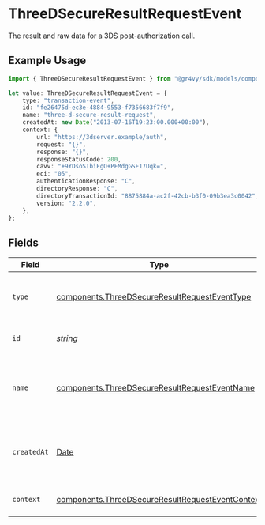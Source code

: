 # ThreeDSecureResultRequestEvent

The result and raw data for a 3DS post-authorization call.

## Example Usage

```typescript
import { ThreeDSecureResultRequestEvent } from "@gr4vy/sdk/models/components";

let value: ThreeDSecureResultRequestEvent = {
    type: "transaction-event",
    id: "fe26475d-ec3e-4884-9553-f7356683f7f9",
    name: "three-d-secure-result-request",
    createdAt: new Date("2013-07-16T19:23:00.000+00:00"),
    context: {
        url: "https://3dserver.example/auth",
        request: "{}",
        response: "{}",
        responseStatusCode: 200,
        cavv: "+9YDsoSIbiEgO+PFMdgGSF17Uqk=",
        eci: "05",
        authenticationResponse: "C",
        directoryResponse: "C",
        directoryTransactionId: "8875884a-ac2f-42cb-b3f0-09b3ea3c0042",
        version: "2.2.0",
    },
};
```

## Fields

| Field                                                                                                                | Type                                                                                                                 | Required                                                                                                             | Description                                                                                                          | Example                                                                                                              |
| -------------------------------------------------------------------------------------------------------------------- | -------------------------------------------------------------------------------------------------------------------- | -------------------------------------------------------------------------------------------------------------------- | -------------------------------------------------------------------------------------------------------------------- | -------------------------------------------------------------------------------------------------------------------- |
| `type`                                                                                                               | [components.ThreeDSecureResultRequestEventType](../../models/components/threedsecureresultrequesteventtype.md)       | :heavy_minus_sign:                                                                                                   | The type of this resource. Is always `transaction-event`.                                                            | transaction-event                                                                                                    |
| `id`                                                                                                                 | *string*                                                                                                             | :heavy_minus_sign:                                                                                                   | The unique identifier for this event.                                                                                | fe26475d-ec3e-4884-9553-f7356683f7f9                                                                                 |
| `name`                                                                                                               | [components.ThreeDSecureResultRequestEventName](../../models/components/threedsecureresultrequesteventname.md)       | :heavy_minus_sign:                                                                                                   | The name of this resource. Is always `three-d-secure-result-request`.                                                | three-d-secure-result-request                                                                                        |
| `createdAt`                                                                                                          | [Date](https://developer.mozilla.org/en-US/docs/Web/JavaScript/Reference/Global_Objects/Date)                        | :heavy_minus_sign:                                                                                                   | The date and time when this transaction was created in our system.                                                   | 2013-07-16T19:23:00.000+00:00                                                                                        |
| `context`                                                                                                            | [components.ThreeDSecureResultRequestEventContext](../../models/components/threedsecureresultrequesteventcontext.md) | :heavy_minus_sign:                                                                                                   | 3DS post-authentication context.                                                                                     |                                                                                                                      |